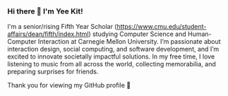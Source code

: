 ### Hi there 👋 I'm Yee Kit!

I'm a senior/rising Fifth Year Scholar (https://www.cmu.edu/student-affairs/dean/fifth/index.html) studying Computer Science and Human-Computer Interaction at Carnegie Mellon University. I’m passionate about interaction design, social computing, and software development, and I’m excited to innovate societally impactful solutions. In my free time, I love listening to music from all across the world, collecting memorabilia, and preparing surprises for friends.

Thank you for viewing my GitHub profile 🌱

<!--
**ykitty2004/ykitty2004** is a ✨ _special_ ✨ repository because its `README.md` (this file) appears on your GitHub profile.

Here are some ideas to get you started:

- 🔭 I’m currently working on ...
- 🌱 I’m currently learning ...
- 👯 I’m looking to collaborate on ...
- 🤔 I’m looking for help with ...
- 💬 Ask me about ...
- 📫 How to reach me: ...
- 😄 Pronouns: ...
- ⚡ Fun fact: ...
-->
